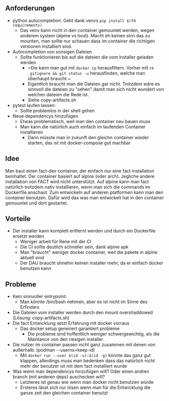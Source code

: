 ## Anforderungen
- python autocompletion: Geht dank venvs `pip install $(fd requirements)`
    * Das venv kann nicht in den container gemountet werden, wegen anderem system (alpine vs host). Macht eh keinen sinn das zu mounten, man sollte nur schauen dass im container die richtigen versionen installiert sind.
- Autocompletion von sonsigen Dateien
    * Sollte funktionieren bis auf die dateien die vom installer geladen werden
        * ~Die kann man gut mit `docker cp` herausfiltern. Vorher mit `rm .gitignore && git status -u` herausfinden, welche man überhaupt braucht.~
        * Eigentlich braucht man die Dateien gar nicht. Trotzdem wäre es sinnvoll die dateien zu "sehen" damit man sich nicht wundert von welchen dateien die Rede ist.
        * Siehe copy-artifacts.sh
- pytest laufen lassen:
    * Sollte problemlos in der shell gehen
- Neue dependencys hinzufügen
    * Etwas problematisch, weil man den container neu bauen muss
    * Man kann die natürlich auch einfach im laufenden Container installieren
        * Dann müsste man in zukunft den gleichn container wieder starten, das ist mit docker-compose gut machbar

## Idee
Man baut einen fact-dev container, der einfach nur eine fact installation beinhaltet.
Der container basiert auf alpine (oder arch).
Jegliche andere installation von FACT wird nicht unterstützt.
Auf alpine kann man fact natürlich trotzdem nativ installieren, wenn man sich die commands im Dockerfile anschaut.
Zum entwickeln auf anderen platformen kann man den container benutzen.
Dafür wird das was man entwickelt hat in den container gemountet und dort gestartet.

## Vorteile
- Der installer kann komplett entfernt werden und durch ein Dockerfile ersetzt werden
    * Weniger arbeit für Rene mit der CI
    * Die CI sollte deutlich schneller sein, dank alpine apk
    * Man "braucht" weniger docker container, weil die pakete in alpine aktuell sind
    * Der DAU braucht ohnehin keinen installer mehr, da er einfach docker benutzen kann

## Probleme
- Kein sinnvoller entrypoint:
    * Man könnte /bin/bash nehmen, aber es ist nicht im Sinne des Erfinders
- Die Dateien vom installer werden durch den mount overshaddowed (Lösung: copy-artifacts.sh)
- Die fact Entwicklung setzt Erfahrung mit docker vorraus
    * Das docker setup generiert garantiert probleme
        * Die probleme sind hoffentlich weniger schwergewichtig, als die Maintance von den riesigen installer
- Die nutzer im container passen nicht ganz zusammen mit denen von außerhalb. (podman --userns=keep-id)
    * Mit `docker run --user $(id -u):$(id -g)` könnte das ganz gut klappen, allerdings muss man bedenken dass das natürlich nicht mehr der benutzer ist mit dem fact installiert wurde
- Was wenn man dependencys hinzufügen will? Oder einen andren branch (mit anderen deps) auschecken will?
    * Letzteres ist genau wie wenn man docker nicht benutzen würde
    * Ersteres lässt sich nur lösen wenn man für die Entwicklung die ganze zeit den gleichen container benutzt
